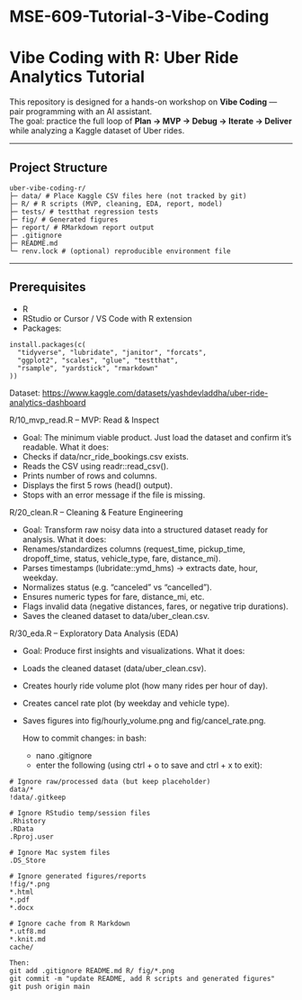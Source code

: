 # MSE-609-Tutorial-3-Vibe-Coding

# Vibe Coding with R: Uber Ride Analytics Tutorial

This repository is designed for a hands-on workshop on **Vibe Coding** — pair programming with an AI assistant.  
The goal: practice the full loop of **Plan → MVP → Debug → Iterate → Deliver** while analyzing a Kaggle dataset of Uber rides.

---
## Project Structure
```
uber-vibe-coding-r/
├─ data/ # Place Kaggle CSV files here (not tracked by git)
├─ R/ # R scripts (MVP, cleaning, EDA, report, model)
├─ tests/ # testthat regression tests
├─ fig/ # Generated figures
├─ report/ # RMarkdown report output
├─ .gitignore
├─ README.md
└─ renv.lock # (optional) reproducible environment file
```

---
## Prerequisites
- R
- RStudio or Cursor / VS Code with R extension  
- Packages:  

```{r}
install.packages(c(
  "tidyverse", "lubridate", "janitor", "forcats",
  "ggplot2", "scales", "glue", "testthat",
  "rsample", "yardstick", "rmarkdown"
))
```

Dataset: 
https://www.kaggle.com/datasets/yashdevladdha/uber-ride-analytics-dashboard


R/10_mvp_read.R – MVP: Read & Inspect
- Goal: The minimum viable product. Just load the dataset and confirm it’s readable.
What it does:
- Checks if data/ncr_ride_bookings.csv exists.
- Reads the CSV using readr::read_csv().
- Prints number of rows and columns.
- Displays the first 5 rows (head() output).
- Stops with an error message if the file is missing.


R/20_clean.R – Cleaning & Feature Engineering
- Goal: Transform raw noisy data into a structured dataset ready for analysis.
What it does:
- Renames/standardizes columns (request_time, pickup_time, dropoff_time, status, vehicle_type, fare, distance_mi).
- Parses timestamps (lubridate::ymd_hms) → extracts date, hour, weekday.
- Normalizes status (e.g. “canceled” vs “cancelled”).
- Ensures numeric types for fare, distance_mi, etc.
- Flags invalid data (negative distances, fares, or negative trip durations).
- Saves the cleaned dataset to data/uber_clean.csv.


R/30_eda.R – Exploratory Data Analysis (EDA)
- Goal: Produce first insights and visualizations.
What it does:
- Loads the cleaned dataset (data/uber_clean.csv).
- Creates hourly ride volume plot (how many rides per hour of day).
- Creates cancel rate plot (by weekday and vehicle type).
- Saves figures into fig/hourly_volume.png and fig/cancel_rate.png.

  How to commit changes:
  in bash:
  -  nano .gitignore
  -  enter the following (using ctrl + o to save and ctrl + x to exit):
    
``` gitignore
# Ignore raw/processed data (but keep placeholder)
data/*
!data/.gitkeep

# Ignore RStudio temp/session files
.Rhistory
.RData
.Rproj.user

# Ignore Mac system files
.DS_Store

# Ignore generated figures/reports
!fig/*.png 
*.html
*.pdf
*.docx

# Ignore cache from R Markdown
*.utf8.md
*.knit.md
cache/

Then:
git add .gitignore README.md R/ fig/*.png
git commit -m "update README, add R scripts and generated figures"
git push origin main
